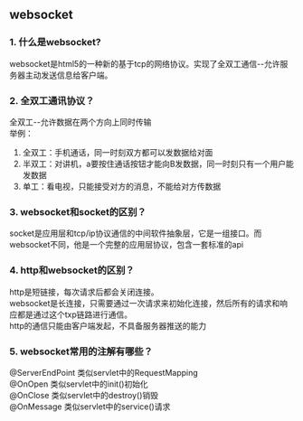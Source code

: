 ## websocket
### 1. 什么是websocket?
websocket是html5的一种新的基于tcp的网络协议。实现了全双工通信--允许服务器主动发送信息给客户端。
### 2. 全双工通讯协议？
全双工--允许数据在两个方向上同时传输<br>
举例：<br>
1. 全双工：手机通话，同一时刻双方都可以发数据给对面
2. 半双工：对讲机，a要按住通话按钮才能向B发数据，同一时刻只有一个用户能发数据
3. 单工：看电视，只能接受对方的消息，不能给对方传数据
### 3. websocket和socket的区别？
socket是应用层和tcp/ip协议通信的中间软件抽象层，它是一组接口。而websocket不同，他是一个完整的应用层协议，包含一套标准的api
### 4. http和websocket的区别？
http是短链接，每次请求后都会关闭连接。<br>
websocket是长连接，只需要通过一次请求来初始化连接，然后所有的请求和响应都是通过这个txp链路进行通信。<br>
http的通信只能由客户端发起，不具备服务器推送的能力<br>
### 5. websocket常用的注解有哪些？
@ServerEndPoint 类似servlet中的RequestMapping<br>
@OnOpen 类似servlet中的init()初始化<br>
@OnClose 类似servlet中的destroy()销毁<br>
@OnMessage 类似servlet中的service()请求<br>
